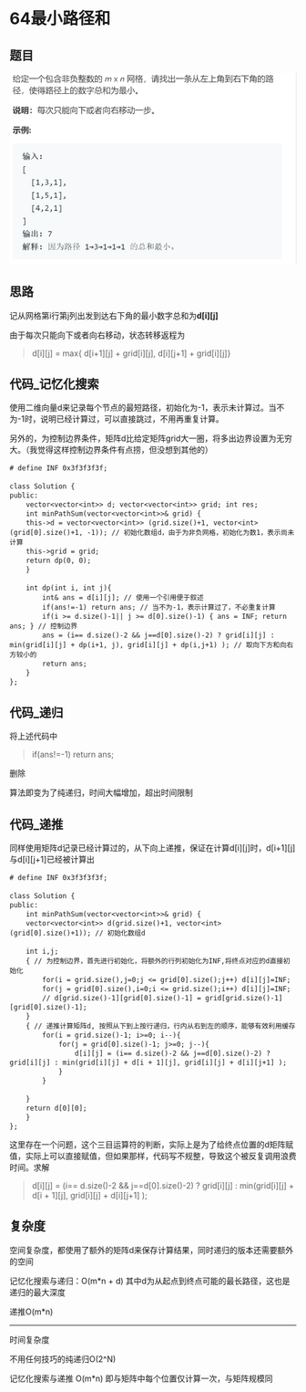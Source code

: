 # 64最小路径和

## 题目

![avatar](pic/64最小路径和.png)

## 思路

记从网格第i行第j列出发到达右下角的最小数字总和为**d[i][j]**

由于每次只能向下或者向右移动，状态转移返程为
> d[i][j] = max{ d[i+1][j] + grid[i][j], d[i][j+1] + grid[i][j]}

## 代码_记忆化搜索

使用二维向量d来记录每个节点的最短路径，初始化为-1，表示未计算过。当不为-1时，说明已经计算过，可以直接跳过，不用再重复计算。

另外的，为控制边界条件，矩阵d比给定矩阵grid大一圈，将多出边界设置为无穷大。（我觉得这样控制边界条件有点捞，但没想到其他的）

    # define INF 0x3f3f3f3f;

    class Solution {
    public:
        vector<vector<int>> d; vector<vector<int>> grid; int res;
        int minPathSum(vector<vector<int>>& grid) {
        this->d = vector<vector<int>> (grid.size()+1, vector<int>(grid[0].size()+1, -1)); // 初始化数组d，由于为非负网格，初始化为数1，表示尚未计算
        this->grid = grid;
        return dp(0, 0);
        }

        int dp(int i, int j){
            int& ans = d[i][j]; // 使用一个引用便于叙述
            if(ans!=-1) return ans; // 当不为-1，表示计算过了，不必重复计算
            if(i >= d.size()-1|| j >= d[0].size()-1) { ans = INF; return ans; } // 控制边界
            ans = (i== d.size()-2 && j==d[0].size()-2) ? grid[i][j] : min(grid[i][j] + dp(i+1, j), grid[i][j] + dp(i,j+1) ); // 取向下方和向右方较小的
            return ans;
        }
    };

## 代码_递归

将上述代码中
> if(ans!=-1) return ans;

删除

算法即变为了纯递归，时间大幅增加，超出时间限制

## 代码_递推

同样使用矩阵d记录已经计算过的，从下向上递推，保证在计算d[i][j]时，d[i+1][j]与d[i][j+1]已经被计算出

    # define INF 0x3f3f3f3f;

    class Solution {
    public:
        int minPathSum(vector<vector<int>>& grid) {
        vector<vector<int>> d(grid.size()+1, vector<int>(grid[0].size()+1)); // 初始化数组d
        
        int i,j;
        { // 为控制边界，首先进行初始化，将额外的行列初始化为INF,将终点对应的d直接初始化
            for(i = grid.size(),j=0;j <= grid[0].size();j++) d[i][j]=INF;
            for(j = grid[0].size(),i=0;i <= grid.size();i++) d[i][j]=INF;
            // d[grid.size()-1][grid[0].size()-1] = grid[grid.size()-1][grid[0].size()-1];
        }
        { // 递推计算矩阵d, 按照从下到上按行递归，行内从右到左的顺序，能够有效利用缓存
            for(i = grid.size()-1; i>=0; i--){
                for(j = grid[0].size()-1; j>=0; j--){
                    d[i][j] = (i== d.size()-2 && j==d[0].size()-2) ? grid[i][j] : min(grid[i][j] + d[i + 1][j], grid[i][j] + d[i][j+1] ); 
                }
            }

        }
        return d[0][0];
        }
    };

这里存在一个问题，这个三目运算符的判断，实际上是为了给终点位置的d矩阵赋值，实际上可以直接赋值，但如果那样，代码写不规整，导致这个被反复调用浪费时间。求解
> d[i][j] = (i== d.size()-2 && j==d[0].size()-2) ? grid[i][j] : min(grid[i][j] + d[i + 1][j], grid[i][j] + d[i][j+1] );

## 复杂度

空间复杂度，都使用了额外的矩阵d来保存计算结果，同时递归的版本还需要额外的空间

记忆化搜索与递归：O(m*n + d) 其中d为从起点到终点可能的最长路径，这也是递归的最大深度

递推O(m*n)

---

时间复杂度

不用任何技巧的纯递归O(2^N)

记忆化搜索与递推 O(m*n) 即与矩阵中每个位置仅计算一次，与矩阵规模同
